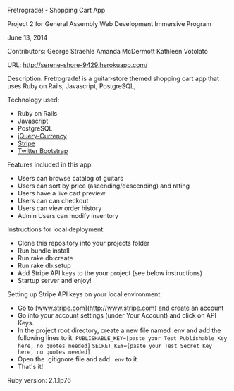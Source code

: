 Fretrograde! - Shopping Cart App

Project 2 for General Assembly Web Development Immersive Program

June 13, 2014

Contributors:
George Straehle
Amanda McDermott
Kathleen Votolato

URL:  http://serene-shore-9429.herokuapp.com/

Description: Fretrograde! is a guitar-store themed shopping cart app that uses Ruby on Rails, Javascript, PostgreSQL,

Technology used:
- Ruby on Rails
- Javascript
- PostgreSQL
- [jQuery-Currency](https://github.com/gilbitron/jQuery-Currency)
- [Stripe](https://github.com/stripe/stripe-ruby)
- [Twitter Bootstrap](http://getbootstrap.com/)


Features included in this app:
- Users can browse catalog of guitars
- Users can sort by price (ascending/descending) and rating
- Users have a live cart preview
- Users can can checkout
- Users can view order history
- Admin Users can modify inventory


Instructions for local deployment:
- Clone this repository into your projects folder
- Run bundle install
- Run rake db:create
- Run rake db:setup
- Add Stripe API keys to the your project (see below instructions)
- Startup server and enjoy!

Setting up Stripe API keys on your local environment:
- Go to [www.stripe.com](http://www.stripe.com) and create an account
- Go into your account settings (under Your Account) and click on API Keys.
- In the project root directory, create a new file named .env and add the following lines to it:
`PUBLISHABLE_KEY=[paste your Test Publishable Key here, no quotes needed]`
`SECRET_KEY=[paste your Test Secret Key here, no quotes needed]`
- Open the .gitignore file and add `.env` to it
- That's it!

Ruby version: 2.1.1p76

